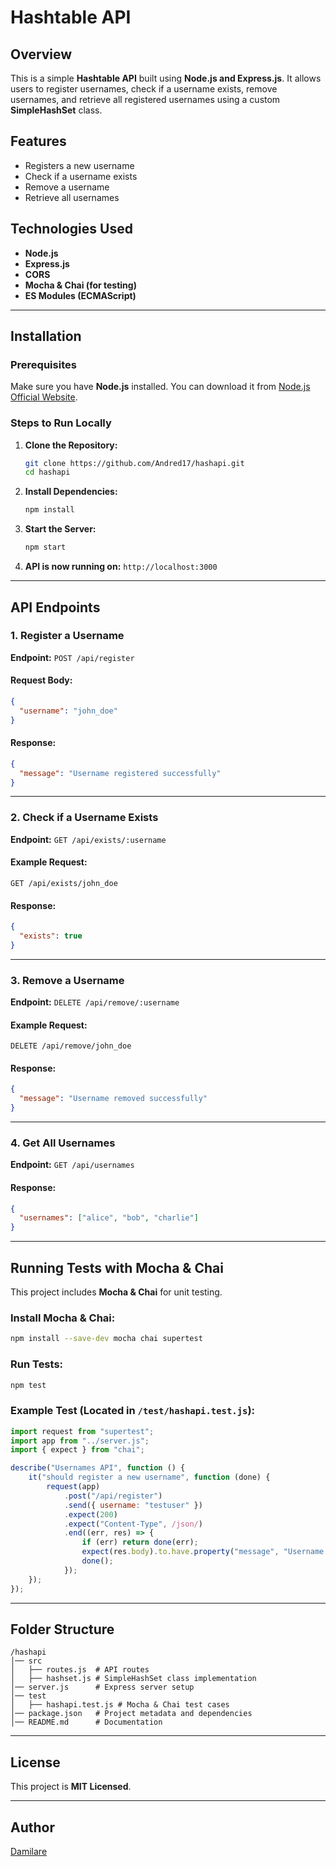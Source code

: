 # Hashtable API

## Overview
This is a simple **Hashtable API** built using **Node.js and Express.js**. It allows users to register usernames, check if a username exists, remove usernames, and retrieve all registered usernames using a custom **SimpleHashSet** class.

## Features
- Registers a new username
- Check if a username exists
- Remove a username
- Retrieve all usernames

## Technologies Used
- **Node.js**
- **Express.js**
- **CORS**
- **Mocha & Chai (for testing)**
- **ES Modules (ECMAScript)**

---

## Installation

### Prerequisites
Make sure you have **Node.js** installed. You can download it from [Node.js Official Website](https://nodejs.org/).

### Steps to Run Locally
1. **Clone the Repository:**
   ```sh
   git clone https://github.com/Andred17/hashapi.git
   cd hashapi
   ```
2. **Install Dependencies:**
   ```sh
   npm install
   ```
3. **Start the Server:**
   ```sh
   npm start
   ```
4. **API is now running on:** `http://localhost:3000`

---

## API Endpoints

### 1. Register a Username
**Endpoint:** `POST /api/register`

#### **Request Body:**
```json
{
  "username": "john_doe"
}
```
#### **Response:**
```json
{
  "message": "Username registered successfully"
}
```

---

### 2. Check if a Username Exists
**Endpoint:** `GET /api/exists/:username`

#### **Example Request:**
```
GET /api/exists/john_doe
```
#### **Response:**
```json
{
  "exists": true
}
```

---

### 3. Remove a Username
**Endpoint:** `DELETE /api/remove/:username`

#### **Example Request:**
```
DELETE /api/remove/john_doe
```
#### **Response:**
```json
{
  "message": "Username removed successfully"
}
```

---

### 4. Get All Usernames
**Endpoint:** `GET /api/usernames`

#### **Response:**
```json
{
  "usernames": ["alice", "bob", "charlie"]
}
```

---

## Running Tests with Mocha & Chai
This project includes **Mocha & Chai** for unit testing.

### Install Mocha & Chai:
```sh
npm install --save-dev mocha chai supertest
```

### Run Tests:
```sh
npm test
```

### Example Test (Located in `/test/hashapi.test.js`):
```js
import request from "supertest";
import app from "../server.js";
import { expect } from "chai";

describe("Usernames API", function () {
    it("should register a new username", function (done) {
        request(app)
            .post("/api/register")
            .send({ username: "testuser" })
            .expect(200)
            .expect("Content-Type", /json/)
            .end((err, res) => {
                if (err) return done(err);
                expect(res.body).to.have.property("message", "Username registered successfully");
                done();
            });
    });
});
```

---

## Folder Structure
```
/hashapi
│── src
│   ├── routes.js  # API routes
│   ├── hashset.js # SimpleHashSet class implementation
│── server.js      # Express server setup
│── test
│   ├── hashapi.test.js # Mocha & Chai test cases
│── package.json   # Project metadata and dependencies
│── README.md      # Documentation
```

---

## License
This project is **MIT Licensed**.

---

## Author
[Damilare](https://github.com/ANDRED17)

